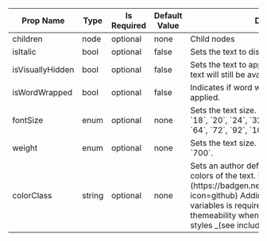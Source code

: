<table><thead><tr><th>Prop Name</th><th>Type</th><th>Is Required</th><th>Default Value</th><th>Description</th></tr></thead><tbody><tr><td>children</td><td>node</td><td>optional</td><td>none</td><td>Child nodes</td></tr><tr><td>isItalic</td><td>bool</td><td>optional</td><td>false</td><td>Sets the text to display in italics.</td></tr><tr><td>isVisuallyHidden</td><td>bool</td><td>optional</td><td>false</td><td>Sets the text to appear visually hidden. The text will still be available to screen readers.</td></tr><tr><td>isWordWrapped</td><td>bool</td><td>optional</td><td>false</td><td>Indicates if word wrapping styles should be applied.</td></tr><tr><td>fontSize</td><td>enum</td><td>optional</td><td>none</td><td>Sets the text size. One of `10`, `12`, `14`, `16`, `18`, `20`, `24`, `32`, `36`, `46`, `50`, `56`, `64`, `72`, `92`, `100`.</td></tr><tr><td>weight</td><td>enum</td><td>optional</td><td>none</td><td>Sets the text size. One of `200`, `300`, `400`, `700`.</td></tr><tr><td>colorClass</td><td>string</td><td>optional</td><td>none</td><td>Sets an author defined class, to control the colors of the text.  ![IMPORTANT](https://badgen.net/badge//IMPORTANT/blue?icon=github) Adding `var(--my-app...` CSS variables is required for proper re-themeability when creating custom color styles _(see included examples)_.</td></tr></tbody><table>